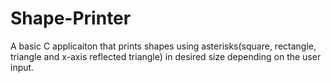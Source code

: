 # Shape-Printer
A basic C applicaiton that prints shapes using asterisks(square, rectangle, triangle and x-axis reflected triangle) in desired size depending on the user input.
